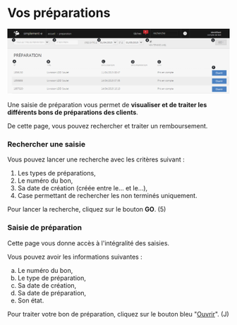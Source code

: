 # Vos préparations


![index-screenshotfionajoupilancom20150810160640](images/index-screenshotfionajoupilancom20150810160640.png)


<p>Une saisie de pr&eacute;paration vous permet de&nbsp;<strong>visualiser et de traiter les diff&eacute;rents bons de pr&eacute;parations des clients</strong>.</p>
<p>De cette page, vous pouvez rechercher et traiter un remboursement.</p>
<h3>Rechercher une saisie</h3>
<p>Vous pouvez lancer une recherche avec les crit&egrave;res suivant :</p>
<ol>
<li>Les types de pr&eacute;parations,</li>
<li>Le num&eacute;ro du bon,</li>
<li>Sa date de cr&eacute;ation (cr&eacute;&eacute;e entre le... et le...),</li>
<li>Case permettant de rechercher les non termin&eacute;s uniquement.</li>
</ol>
<p>Pour lancer la recherche, cliquez sur le bouton&nbsp;<strong>GO</strong>. (5)</p>
<h3>Saisie de pr&eacute;paration</h3>
<p>Cette page vous donne acc&egrave;s &agrave;&nbsp;l'int&eacute;gralit&eacute; des saisies.</p>
<p>Vous pouvez avoir les informations suivantes :</p>
<ol type="a">
<li>Le num&eacute;ro du bon,</li>
<li>Le type de pr&eacute;paration,</li>
<li>Sa date de cr&eacute;ation,</li>
<li>Sa date de pr&eacute;paration,</li>
<li>Son &eacute;tat.</li>
</ol>
<p>Pour traiter votre bon de pr&eacute;paration, cliquez sur le bouton bleu "<a href="/app/gestion-commerciale/Logistique/SaisiedePreparation/saisieprepaexterne.aspx">Ouvrir</a>". (J)</p>

